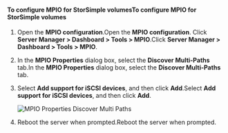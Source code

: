 #### <a name="to-configure-mpio-for-storsimple-volumes"></a><span data-ttu-id="5e5f6-101">To configure MPIO for StorSimple volumes</span><span class="sxs-lookup"><span data-stu-id="5e5f6-101">To configure MPIO for StorSimple volumes</span></span>
1. <span data-ttu-id="5e5f6-102">Open the **MPIO configuration**.</span><span class="sxs-lookup"><span data-stu-id="5e5f6-102">Open the **MPIO configuration**.</span></span> <span data-ttu-id="5e5f6-103">Click **Server Manager > Dashboard > Tools > MPIO**.</span><span class="sxs-lookup"><span data-stu-id="5e5f6-103">Click **Server Manager > Dashboard > Tools > MPIO**.</span></span>
2. <span data-ttu-id="5e5f6-104">In the **MPIO Properties** dialog box, select the **Discover Multi-Paths** tab.</span><span class="sxs-lookup"><span data-stu-id="5e5f6-104">In the **MPIO Properties** dialog box, select the **Discover Multi-Paths** tab.</span></span>
3. <span data-ttu-id="5e5f6-105">Select **Add support for iSCSI devices**, and then click **Add**.</span><span class="sxs-lookup"><span data-stu-id="5e5f6-105">Select **Add support for iSCSI devices**, and then click **Add**.</span></span>  
   
    ![MPIO Properties Discover Multi Paths](https://docstestmedia1.blob.core.windows.net/azure-media/includes/media/storsimple-configure-mpio-volumes/IC741003.png)
4. <span data-ttu-id="5e5f6-107">Reboot the server when prompted.</span><span class="sxs-lookup"><span data-stu-id="5e5f6-107">Reboot the server when prompted.</span></span>


